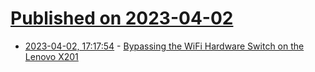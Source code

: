 # [Published on 2023-04-02](index.md)

* [2023-04-02, 17:17:54](https://lobste.rs/s/zfnjv1/bypassing_wifi_hardware_switch_on_lenovo) - [Bypassing the WiFi Hardware Switch on the Lenovo X201](https://bt.ht/x201/)
